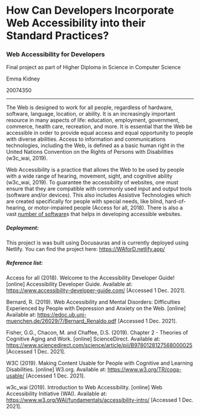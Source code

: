# How Can Developers Incorporate Web Accessibility into their Standard Practices?

### Web Accessibility for Developers 

Final project as part of Higher Diploma in Science in Computer Science 

Emma Kidney

20074350

------

The Web is designed to work for all people, regardless of hardware, software, language, location, or ability. It is an increasingly important resource in many aspects of life: education, employment, government, commerce, health care, recreation, and more. It is essential that the Web be accessible in order to provide equal access and equal opportunity to people with diverse abilities.  Access to information and communications technologies, including the Web, is defined as a basic human right in the United Nations Convention on the Rights of Persons with Disabilities (w3c_wai, 2019).



 Web Accessibility is a practice that allows the Web to be used by people with a wide range of hearing, movement, sight, and cognitive ability (w3c_wai, 2019). To guarantee the accessibility of websites, one must ensure that they are compatible with commonly used input and output tools (software and/or devices). This also includes Assistive Technologies which are created specifically for people with special needs, like blind, hard-of-hearing, or motor-impaired people (Access for all, 2018). There is also a vast [number of software](https://www.accessibility-developer-guide.com/setup/helper-tools/)s that helps in developing accessible websites.



##### Deployment:

This project is was built using Docusauras and is currently deployed using Netlify. You can find the project here: https://WAforD.netlify.app/


##### Reference list:

Access for all (2018). Welcome to the Accessibility Developer Guide! [online] Accessibility Developer Guide. Available at: https://www.accessibility-developer-guide.com/ [Accessed 1 Dec. 2021].

Bernard, R. (2019). Web Accessibility and Mental Disorders: Difficulties Experienced by People with Depression and Anxiety on the Web. [online] Available at: https://edoc.ub.uni-muenchen.de/26029/7/Bernard_Renaldo.pdf [Accessed 1 Dec. 2021].

Fisher, G.G., Chacon, M. and Chaffee, D.S. (2019). Chapter 2 - Theories of Cognitive Aging and Work. [online] ScienceDirect. Available at: https://www.sciencedirect.com/science/article/pii/B9780128127568000025 [Accessed 1 Dec. 2021].

W3C (2019). Making Content Usable for People with Cognitive and Learning Disabilities. [online] W3.org. Available at: https://www.w3.org/TR/coga-usable/ [Accessed 1 Dec. 2021].

w3c_wai (2019). Introduction to Web Accessibility. [online] Web Accessibility Initiative (WAI). Available at: https://www.w3.org/WAI/fundamentals/accessibility-intro/ [Accessed 1 Dec. 2021].